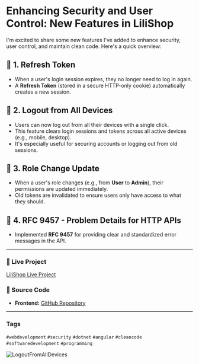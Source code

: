 # Enhancing Security and User Control: New Features in LiliShop

I'm excited to share some new features I've added to enhance security, user control, and maintain clean code. Here's a quick overview:

## 🔐 1. Refresh Token
- When a user's login session expires, they no longer need to log in again.
- A **Refresh Token** (stored in a secure HTTP-only cookie) automatically creates a new session.

## 📲 2. Logout from All Devices
- Users can now log out from all their devices with a single click.
- This feature clears login sessions and tokens across all active devices (e.g., mobile, desktop).
- It's especially useful for securing accounts or logging out from old sessions.

## 🔄 3. Role Change Update
- When a user's role changes (e.g., from **User** to **Admin**), their permissions are updated immediately.
- Old tokens are invalidated to ensure users only have access to what they should.

## 📘 4. RFC 9457 - Problem Details for HTTP APIs
- Implemented **RFC 9457** for providing clear and standardized error messages in the API.

---

### 🔗 Live Project
[LiliShop Live Project](https://lnkd.in/eAK8B3Ka)

### 📂 Source Code
- **Frontend:** [GitHub Repository](https://lnkd.in/ePhuYGhP)

---

### Tags
`#webdevelopment` `#security` `#dotnet` `#angular` `#cleancode` `#softwaredevelopment` `#programming`

![LogoutFromAllDevices](https://github.com/user-attachments/assets/83d9eb74-40b4-4e95-a72b-db29158115d5)

